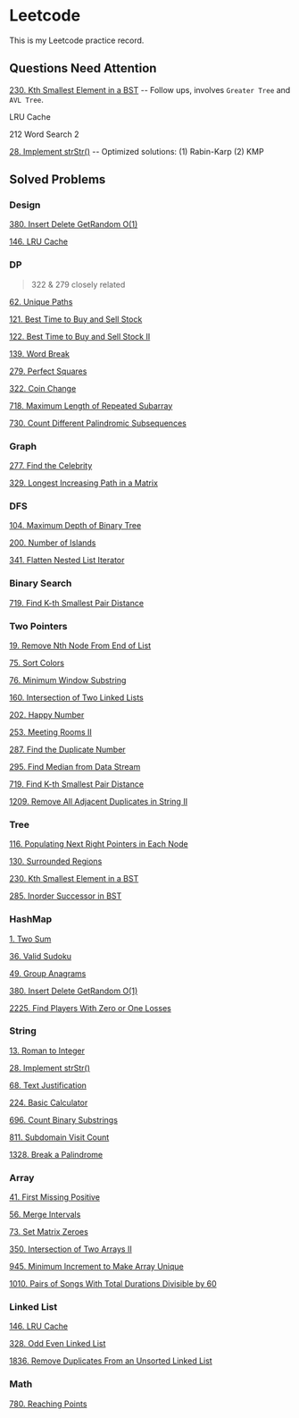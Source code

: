 # Leetcode 
This is my Leetcode practice record.  



## Questions Need Attention

[230. Kth Smallest Element in a BST](https://github.com/Tianhao-Li/Leetcode/blob/main/Tree/230.%20Kth%20Smallest%20Element%20in%20a%20BST.md) -- Follow ups, involves `Greater Tree` and `AVL Tree`.

LRU Cache

212 Word Search 2

[28. Implement strStr()](https://github.com/Tianhao-Li/Leetcode/blob/main/String/28.%20Implement%20strStr().md) -- Optimized solutions: (1) Rabin-Karp (2) KMP



## Solved Problems

### Design

[380. Insert Delete GetRandom O(1)](https://github.com/Tianhao-Li/Leetcode/blob/main/HashMap/380.%20Insert%20Delete%20GetRandom%20O(1).md)

[146. LRU Cache](https://github.com/Tianhao-Li/Leetcode/blob/main/Linked%20List/146.%20LRU%20Cache.md)



### DP

>  322 & 279 closely related

[62. Unique Paths](https://github.com/Tianhao-Li/Leetcode/blob/main/DP/62.%20Unique%20Paths.md)

[121. Best Time to Buy and Sell Stock](https://github.com/Tianhao-Li/Leetcode/blob/main/DP/121.%20Best%20Time%20to%20Buy%20and%20Sell%20Stock.md)

[122. Best Time to Buy and Sell Stock II](https://github.com/Tianhao-Li/Leetcode/blob/main/DP/122.%20Best%20Time%20to%20Buy%20and%20Sell%20Stock%20II.md)

[139. Word Break](https://github.com/Tianhao-Li/Leetcode/blob/main/DP/139.%20Word%20Break.md)

[279. Perfect Squares](https://github.com/Tianhao-Li/Leetcode/blob/main/DP/279.%20Perfect%20Squares.md)

[322. Coin Change](https://github.com/Tianhao-Li/Leetcode/blob/main/DP/322.%20Coin%20Change.md)

[718. Maximum Length of Repeated Subarray](https://github.com/Tianhao-Li/Leetcode/blob/main/DP/718.%20Maximum%20Length%20of%20Repeated%20Subarray.md)

[730. Count Different Palindromic Subsequences](https://github.com/Tianhao-Li/Leetcode/blob/main/DP/730.%20Count%20Different%20Palindromic%20Subsequences.md)



### Graph

[277. Find the Celebrity](https://github.com/Tianhao-Li/Leetcode/blob/main/Graph/277.%20Find%20the%20Celebrity.md)

[329. Longest Increasing Path in a Matrix](https://github.com/Tianhao-Li/Leetcode/blob/main/Graph/329.%20Longest%20Increasing%20Path%20in%20a%20Matrix.md)



### DFS

[104. Maximum Depth of Binary Tree](https://github.com/Tianhao-Li/Leetcode/blob/main/DFS/104.%20Maximum%20Depth%20of%20Binary%20Tree.md)

[200. Number of Islands](https://github.com/Tianhao-Li/Leetcode/blob/main/DFS/200.%20Number%20of%20Islands.md)

[341. Flatten Nested List Iterator](https://github.com/Tianhao-Li/Leetcode/blob/main/DFS/341.%20Flatten%20Nested%20List%20Iterator.md)



### Binary Search

[719. Find K-th Smallest Pair Distance](https://github.com/Tianhao-Li/Leetcode/blob/main/Binary%20Search/719.%20Find%20K-th%20Smallest%20Pair%20Distance.md)



### Two Pointers

[19. Remove Nth Node From End of List](https://github.com/Tianhao-Li/Leetcode/blob/main/Two%20Pointers/19.%20Remove%20Nth%20Node%20From%20End%20of%20List.md)

[75. Sort Colors](https://github.com/Tianhao-Li/Leetcode/blob/main/Two%20Pointers/75.%20Sort%20Colors.md)

[76. Minimum Window Substring](https://github.com/Tianhao-Li/Leetcode/blob/main/Two%20Pointers/76.%20Minimum%20Window%20Substring.md)

[160. Intersection of Two Linked Lists](https://github.com/Tianhao-Li/Leetcode/blob/main/Two%20Pointers/160.%20Intersection%20of%20Two%20Linked%20Lists.md)

[202. Happy Number](https://github.com/Tianhao-Li/Leetcode/blob/main/Two%20Pointers/202.%20Happy%20Number.md)

[253. Meeting Rooms II](https://github.com/Tianhao-Li/Leetcode/blob/main/Two%20Pointers/253.%20Meeting%20Rooms%20II.md)

[287. Find the Duplicate Number](https://github.com/Tianhao-Li/Leetcode/blob/main/Two%20Pointers/287.%20Find%20the%20Duplicate%20Number.md)

[295. Find Median from Data Stream](https://github.com/Tianhao-Li/Leetcode/blob/main/Two%20Pointers/295.%20Find%20Median%20from%20Data%20Stream.md)

[719. Find K-th Smallest Pair Distance](https://github.com/Tianhao-Li/Leetcode/blob/main/Binary%20Search/719.%20Find%20K-th%20Smallest%20Pair%20Distance.md)

[1209. Remove All Adjacent Duplicates in String II](https://github.com/Tianhao-Li/Leetcode/blob/main/Two%20Pointers/1209.%20Remove%20All%20Adjacent%20Duplicates%20in%20String%20II.md)



### Tree

[116. Populating Next Right Pointers in Each Node](https://github.com/Tianhao-Li/Leetcode/blob/main/Tree/116.%20Populating%20Next%20Right%20Pointers%20in%20Each%20Node.md)

[130. Surrounded Regions](https://github.com/Tianhao-Li/Leetcode/blob/main/DFS/130.%20Surrounded%20Regions.md)

[230. Kth Smallest Element in a BST](https://github.com/Tianhao-Li/Leetcode/blob/main/Tree/230.%20Kth%20Smallest%20Element%20in%20a%20BST.md)

[285. Inorder Successor in BST](https://github.com/Tianhao-Li/Leetcode/blob/main/Tree/285.%20Inorder%20Successor%20in%20BST.md)



### HashMap

[1. Two Sum](https://github.com/Tianhao-Li/Leetcode/blob/main/HashMap/1.%20Two%20Sum.md)

[36. Valid Sudoku](https://github.com/Tianhao-Li/Leetcode/blob/main/HashMap/36.%20Valid%20Sudoku.md)

[49. Group Anagrams](https://github.com/Tianhao-Li/Leetcode/blob/main/HashMap/49.%20Group%20Anagrams.md)

[380. Insert Delete GetRandom O(1)](https://github.com/Tianhao-Li/Leetcode/blob/main/HashMap/380.%20Insert%20Delete%20GetRandom%20O(1).md)

[2225. Find Players With Zero or One Losses](https://github.com/Tianhao-Li/Leetcode/blob/main/HashMap/2225.%20Find%20Players%20With%20Zero%20or%20One%20Losses.md)



### **String**

[13. Roman to Integer](https://github.com/Tianhao-Li/Leetcode/blob/main/String/13.%20Roman%20to%20Integer.md)

[28. Implement strStr()](https://github.com/Tianhao-Li/Leetcode/blob/main/String/28.%20Implement%20strStr().md)

[68. Text Justification](https://github.com/Tianhao-Li/Leetcode/blob/main/String/68.%20Text%20Justification.md)

[224. Basic Calculator](https://github.com/Tianhao-Li/Leetcode/blob/main/String/224.%20Basic%20Calculator.md)

[696. Count Binary Substrings](https://github.com/Tianhao-Li/Leetcode/blob/main/String/696.%20Count%20Binary%20Substrings.md)

[811. Subdomain Visit Count](https://github.com/Tianhao-Li/Leetcode/blob/main/String/811.%20Subdomain%20Visit%20Count.md)

[1328. Break a Palindrome](https://github.com/Tianhao-Li/Leetcode/blob/main/String/1328.%20Break%20a%20Palindrome.md)



### Array

[41. First Missing Positive](https://github.com/Tianhao-Li/Leetcode/blob/main/Array/41.%20First%20Missing%20Positive.md)

[56. Merge Intervals](https://github.com/Tianhao-Li/Leetcode/blob/main/Array/56.%20Merge%20Intervals.md)

[73. Set Matrix Zeroes](https://github.com/Tianhao-Li/Leetcode/blob/main/Array/73.%20Set%20Matrix%20Zeroes.md)

[350. Intersection of Two Arrays II](https://github.com/Tianhao-Li/Leetcode/blob/main/Array/350.%20Intersection%20of%20Two%20Arrays%20II.md)

[945. Minimum Increment to Make Array Unique](https://github.com/Tianhao-Li/Leetcode/blob/main/Array/945.%20Minimum%20Increment%20to%20Make%20Array%20Unique.md)

[1010. Pairs of Songs With Total Durations Divisible by 60](https://github.com/Tianhao-Li/Leetcode/blob/main/Array/1010.%20Pairs%20of%20Songs%20With%20Total%20Durations%20Divisible%20by%2060.md)



### Linked List

[146. LRU Cache](https://github.com/Tianhao-Li/Leetcode/blob/main/Linked%20List/146.%20LRU%20Cache.md)

[328. Odd Even Linked List](https://github.com/Tianhao-Li/Leetcode/blob/main/Linked%20List/328.%20Odd%20Even%20Linked%20List.md)

[1836. Remove Duplicates From an Unsorted Linked List](https://github.com/Tianhao-Li/Leetcode/blob/main/Linked%20List/1836.%20Remove%20Duplicates%20From%20an%20Unsorted%20Linked%20List.md)



### Math

[780. Reaching Points](https://github.com/Tianhao-Li/Leetcode/blob/main/Math/780.%20Reaching%20Points.md)
